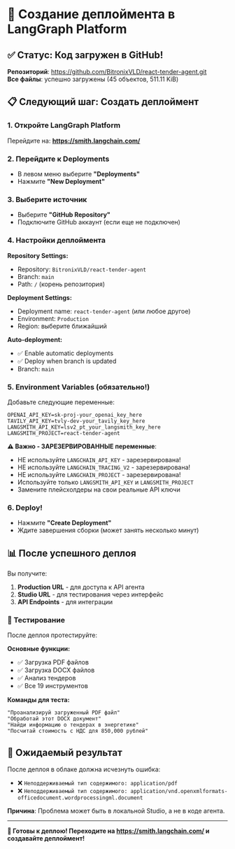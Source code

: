 # 🚀 Создание деплоймента в LangGraph Platform

## ✅ Статус: Код загружен в GitHub!

**Репозиторий**: https://github.com/BitronixVLD/react-tender-agent.git  
**Все файлы**: успешно загружены (45 объектов, 511.11 KiB)

## 📋 Следующий шаг: Создать деплоймент

### 1. Откройте LangGraph Platform
Перейдите на: **https://smith.langchain.com/**

### 2. Перейдите к Deployments
- В левом меню выберите **"Deployments"**
- Нажмите **"New Deployment"**

### 3. Выберите источник
- Выберите **"GitHub Repository"**  
- Подключите GitHub аккаунт (если еще не подключен)

### 4. Настройки деплоймента

**Repository Settings:**
- Repository: `BitronixVLD/react-tender-agent`
- Branch: `main`
- Path: `/` (корень репозитория)

**Deployment Settings:**
- Deployment name: `react-tender-agent` (или любое другое)
- Environment: `Production`
- Region: выберите ближайший

**Auto-deployment:**
- ✅ Enable automatic deployments
- ✅ Deploy when branch is updated
- Branch: `main`

### 5. Environment Variables (обязательно!)

Добавьте следующие переменные:

```env
OPENAI_API_KEY=sk-proj-your_openai_key_here
TAVILY_API_KEY=tvly-dev-your_tavily_key_here
LANGSMITH_API_KEY=lsv2_pt_your_langsmith_key_here
LANGSMITH_PROJECT=react-tender-agent
```

**⚠️ Важно - ЗАРЕЗЕРВИРОВАННЫЕ переменные**: 
- НЕ используйте `LANGCHAIN_API_KEY` - зарезервирована!
- НЕ используйте `LANGCHAIN_TRACING_V2` - зарезервирована!
- НЕ используйте `LANGCHAIN_PROJECT` - зарезервирована!
- Используйте только `LANGSMITH_API_KEY` и `LANGSMITH_PROJECT`
- Замените плейсхолдеры на свои реальные API ключи

### 6. Deploy!

- Нажмите **"Create Deployment"**
- Ждите завершения сборки (может занять несколько минут)

## 📊 После успешного деплоя

Вы получите:

1. **Production URL** - для доступа к API агента
2. **Studio URL** - для тестирования через интерфейс
3. **API Endpoints** - для интеграции

### 🧪 Тестирование

После деплоя протестируйте:

**Основные функции:**
- ✅ Загрузка PDF файлов
- ✅ Загрузка DOCX файлов  
- ✅ Анализ тендеров
- ✅ Все 19 инструментов

**Команды для теста:**
```
"Проанализируй загруженный PDF файл"
"Обработай этот DOCX документ"
"Найди информацию о тендерах в энергетике"
"Посчитай стоимость с НДС для 850,000 рублей"
```

## 🎯 Ожидаемый результат

После деплоя в облаке должна исчезнуть ошибка:
- ❌ `Неподдерживаемый тип содержимого: application/pdf`
- ❌ `Неподдерживаемый тип содержимого: application/vnd.openxmlformats-officedocument.wordprocessingml.document`

**Причина**: Проблема может быть в локальной Studio, а не в коде агента.

---
**🚀 Готовы к деплою! Переходите на https://smith.langchain.com/ и создавайте деплоймент!**